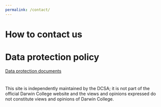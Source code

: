 ```yaml
---
permalink: /contact/
---
```


# How to contact us

# Data protection policy

[Data protection documents](https://drive.google.com/drive/folders/1H_rsTktNMTR5-dKQBSJQHgCnELWtdmHz?usp=sharing)

#
This site is independently maintained by the DCSA; it is not part of the official Darwin College website and the views and opinions expressed do not constitute views and opinions of Darwin College.
